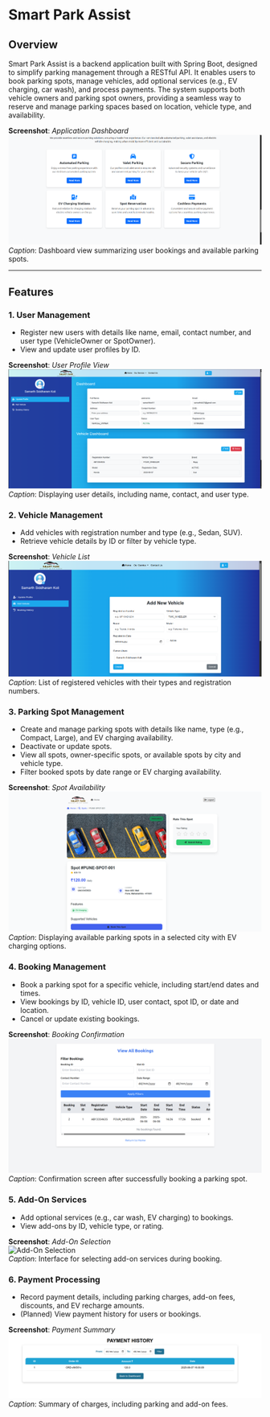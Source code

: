 # Smart Park Assist

## Overview

Smart Park Assist is a backend application built with Spring Boot, designed to simplify parking management through a RESTful API. It enables users to book parking spots, manage vehicles, add optional services (e.g., EV charging, car wash), and process payments. The system supports both vehicle owners and parking spot owners, providing a seamless way to reserve and manage parking spaces based on location, vehicle type, and availability.

**Screenshot**: *Application Dashboard*  
![Application Dashboard](screenshots/application-dashboard.png)  
*Caption*: Dashboard view summarizing user bookings and available parking spots.

---

## Features

### 1. User Management
- Register new users with details like name, email, contact number, and user type (VehicleOwner or SpotOwner).
- View and update user profiles by ID.

**Screenshot**: *User Profile View*  
![User Profile View](screenshots/user-profile-view.png)  
*Caption*: Displaying user details, including name, contact, and user type.

### 2. Vehicle Management
- Add vehicles with registration number and type (e.g., Sedan, SUV).
- Retrieve vehicle details by ID or filter by vehicle type.

**Screenshot**: *Vehicle List*  
![Vehicle List](screenshots/vehicle-list.png)  
*Caption*: List of registered vehicles with their types and registration numbers.

### 3. Parking Spot Management
- Create and manage parking spots with details like name, type (e.g., Compact, Large), and EV charging availability.
- Deactivate or update spots.
- View all spots, owner-specific spots, or available spots by city and vehicle type.
- Filter booked spots by date range or EV charging availability.

**Screenshot**: *Spot Availability*  
![Spot Availability](screenshots/spot-availability.png)  
*Caption*: Displaying available parking spots in a selected city with EV charging options.

### 4. Booking Management
- Book a parking spot for a specific vehicle, including start/end dates and times.
- View bookings by ID, vehicle ID, user contact, spot ID, or date and location.
- Cancel or update existing bookings.

**Screenshot**: *Booking Confirmation*  
![Booking Confirmation](screenshots/booking-confirmation.png)  
*Caption*: Confirmation screen after successfully booking a parking spot.

### 5. Add-On Services
- Add optional services (e.g., car wash, EV charging) to bookings.
- View add-ons by ID, vehicle type, or rating.

**Screenshot**: *Add-On Selection*  
![Add-On Selection](screenshots/add-on-selection.png)  
*Caption*: Interface for selecting add-on services during booking.

### 6. Payment Processing
- Record payment details, including parking charges, add-on fees, discounts, and EV recharge amounts.
- (Planned) View payment history for users or bookings.

**Screenshot**: *Payment Summary*  
![Payment Summary](screenshots/payment-summary.png)  
*Caption*: Summary of charges, including parking and add-on fees.


